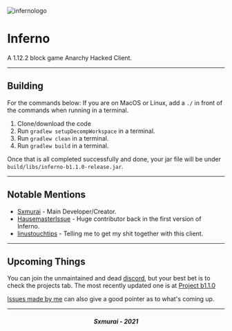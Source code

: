 ![infernologo](https://user-images.githubusercontent.com/90464553/133526203-64b11a67-e7c6-4f31-9fd1-05d9142227aa.png)
# Inferno

A 1.12.2 block game Anarchy Hacked Client.

---

## Building

For the commands below: If you are on MacOS or Linux, add a `./` in front of the commands when running in a terminal.

1. Clone/download the code
2. Run `gradlew setupDecompWorkspace` in a terminal.
3. Run `gradlew clean` in a terminal.
4. Run `gradlew build` in a terminal.

Once that is all completed successfully and done, your jar file will be under `build/libs/inferno-b1.1.0-release.jar`.

---

## Notable Mentions

- [Sxmurai](https://github.com/Sxmurai/Inferno) - Main Developer/Creator.
- [HausemasterIssue](https://github.com/HausemasterIssue) - Huge contributor back in the first version of Inferno.
- [linustouchtips](https://github.com/linustouchtips) - Telling me to get my shit together with this client.

---

## Upcoming Things

You can join the unmaintained and dead [discord](https://discord.gg/j9jxrw7xez ), but your best bet is to check the projects tab. The most recently updated one is at [Project b1.1.0](https://github.com/Sxmurai/inferno/projects/1)

[Issues made by me](https://github.com/Sxmurai/inferno/issues/created_by/Sxmurai) can also give a good pointer as to what's coming up.

---

<h5 align="center">Sxmurai - 2021</h5>